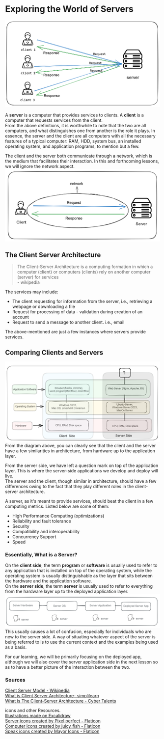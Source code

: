 # Exploring the World of Servers
![Client Server Architecture Illustration](./Client_server_Architecture.png)   

 A **server** is a computer that provides services to clients.
 A **client** is a computer that requests services from the client.  
 From the above definitions, it is worthwhile to note that the two are all computers, and what distinguishes one from another is the role it plays. In essence, the server and the client are all computers with all the necessary features of a typical computer: RAM, HDD, system bus, an installed operating system, and application programs, to mention but a few. 


The client and the server both communicate through a network, which is the medium that facilitates their interaction. In this and forthcoming lessons, we will ignore the network aspect.  
![Client Server Communication Via Network](./Client-server-Architecture-network.png)

##  The Client Server Architecture 
> The Client-Server Architecture is a computing formation in which a computer (client) or computers (clients)  rely on another computer (server) for services   
    - wikipedia     

The services may include:   
- The client requesting for information from the server, i.e., retrieving a webpage or downloading a file    
- Request for processing of data - validation during creation of an account
- Request to send a message to another client. i.e., email
    
The above-mentioned are just a few instances where servers provide services. 

## Comparing Clients and Servers
![Block Diagram Comparison- (server and Client)](./Client-Server-Comparison.png)    
From the diagram above, you can clearly see that the client and the server have a few similarities in architecture, from hardware up to the application layer. 

From the server side, we have left a question mark on top of the application layer. This is where the server-side applications we develop and deploy will live.     
The server and the client, though similar in architecture, should have a few differences owing to the fact that they play different roles in the client-server architecture.     

A server, as it's meant to provide services, should beat the client in a few computing metrics. Listed below are some of them:    
- High Performance Computing (optimizations)
- Reliability and fault tolerance
- Security
- Compatibility and interoperability
- Concurrency Support
- Speed 

### Essentially, What is a Server?
On the **client side**, the term **program** or **software** is usually used to refer to any application that is installed on top of the operating system, while the operating system is usually distinguishable as the layer that sits between the hardware and the application software.     
On the **server side**, the term **server** is usually used to refer to everything from the hardware layer up to the deployed application layer.  
![Every Component as a server](./Everything-is-a-Server.png)    
This usually causes a lot of confusion, especially for individuals who are new to the server side. A way of situating whatever aspect of the server is being referred to is to use the current context and the examples being used as a basis.    

For our learning, we will be primarily focusing on the deployed app, although we will also cover the server application side in the next lesson so as to have a better picture of the interaction between the two. 


### Sources
[Client Server Model - Wikipedia](https://en.wikipedia.org/wiki/Client%E2%80%93server_model)    
[What is Client Server Architecture- simplilearn ](https://www.simplilearn.com/what-is-client-server-architecture-article#:~:text=The%20client%2Dserver%20architecture%20refers,model%20or%20client%20server%20network.)  
[What is The Client-Server Architecture - Cyber Talents](https://cybertalents.com/blog/client-server-architecture)  
  

icons and other Resources.  
[Illustrations made on Excalidraw](https://excalidraw.com/)     
<a href="https://www.flaticon.com/free-icons/server" title="server icons">Server icons created by Pixel perfect - Flaticon</a>  
<a href="https://www.flaticon.com/free-icons/computer" title="computer icons">Computer icons created by juicy_fish - Flaticon</a>   
<a href="https://www.flaticon.com/free-icons/speak" title="speak icons">Speak icons created by Mayor Icons - Flaticon</a>   

